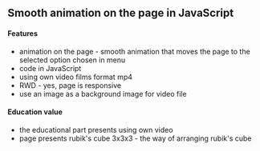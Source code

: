 ## Smooth animation on the page in JavaScript

#### Features
* animation on the page - smooth animation that moves the page to the selected option chosen in menu
* code in JavaScript
* using own video films format mp4
* RWD - yes, page is responsive
* use an image as a background image for video file

#### Education value
* the educational part presents using own video
* page presents rubik's cube 3x3x3 - the way of arranging rubik's cube



